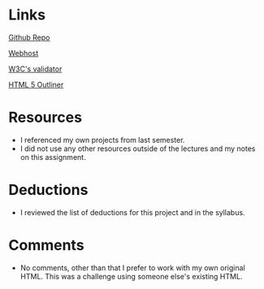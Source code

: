 # Links
[Github Repo](https://github.com/amywilson617/project_transformation_wilson_amy.git)

[Webhost](www.amywilson.net/responsivetransformation)

[W3C's validator](https://validator.w3.org/nu/?doc=http%3A%2F%2Fwww.amywilson.net%2Fresponsivetransformation%2F)

[HTML 5 Outliner](https://gsnedders.html5.org/outliner/process.py?url=http%3A%2F%2Fwww.amywilson.net%2Fresponsivetransformation%2F)


# Resources
* I referenced my own projects from last semester.
* I did not use any other resources outside of the lectures and my notes on this assignment.

# Deductions
* I reviewed the list of deductions for this project and in the syllabus.

# Comments
* No comments, other than that I prefer to work with my own original HTML. This was a challenge using someone else's existing HTML.
